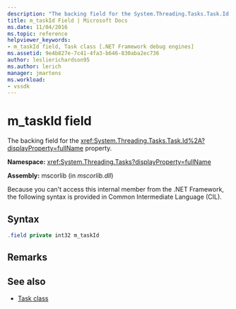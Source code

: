 ```yaml
---
description: "The backing field for the System.Threading.Tasks.Task.Id property."
title: m_taskId Field | Microsoft Docs
ms.date: 11/04/2016
ms.topic: reference
helpviewer_keywords:
- m_taskId field, Task class [.NET Framework debug engines]
ms.assetid: 9e4b827e-7c41-4fa3-b646-830aba2ec736
author: leslierichardson95
ms.author: lerich
manager: jmartens
ms.workload:
- vssdk
---
```

# m_taskId field
The backing field for the <xref:System.Threading.Tasks.Task.Id%2A?displayProperty=fullName> property.

 **Namespace:** <xref:System.Threading.Tasks?displayProperty=fullName>

 **Assembly:** mscorlib (in *mscorlib.dll*)

 Because you can't access this internal member from the .NET Framework, the following syntax is provided in Common Intermediate Language (CIL).

## Syntax

```csharp
.field private int32 m_taskId
```

## Remarks

## See also
- [Task class](../../extensibility/debugger/task-class-internal-members.md)
